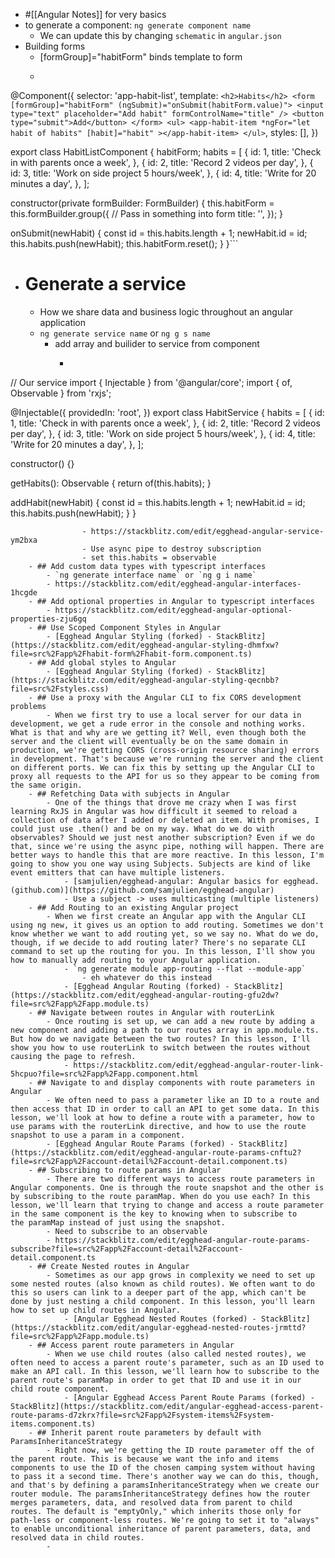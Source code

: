 - #[[Angular Notes]] for very basics
- to generate a component: `ng generate component name`
    - We can update this by changing `schematic` in `angular.json`
- Building forms
    - [formGroup]="habitForm" binds template to form
    - ```javascript
@Component({
  selector: 'app-habit-list',
  template: `
    <h2>Habits</h2>
    <form [formGroup]="habitForm" (ngSubmit)="onSubmit(habitForm.value)">
      <input type="text" placeholder="Add habit" formControlName="title" />
      <button type="submit">Add</button>
    </form>
    <ul>
      <app-habit-item
        *ngFor="let habit of habits"
        [habit]="habit"
      ></app-habit-item>
    </ul>
  `,
  styles: [],
})

export class HabitListComponent {
  habitForm;
  habits = [
    {
      id: 1,
      title: 'Check in with parents once a week',
    },
    {
      id: 2,
      title: 'Record 2 videos per day',
    },
    {
      id: 3,
      title: 'Work on side project 5 hours/week',
    },
    {
      id: 4,
      title: 'Write for 20 minutes a day',
    },
  ];

  constructor(private formBuilder: FormBuilder) {
    this.habitForm = this.formBuilder.group({
      // Pass in something into form
      title: '',
    });
  }

  onSubmit(newHabit) {
    const id = this.habits.length + 1;
    newHabit.id = id;
    this.habits.push(newHabit);
    this.habitForm.reset();
  }
}```
- # Generate a service
    - How we share data and business logic throughout an angular application
    - `ng generate service name` or `ng g s name`
        - add array and builider to service from component
            - ```javascript
// Our service
import { Injectable } from '@angular/core';
import { of, Observable } from 'rxjs';

@Injectable({
  providedIn: 'root',
})
export class HabitService {
  habits = [
    {
      id: 1,
      title: 'Check in with parents once a week',
    },
    {
      id: 2,
      title: 'Record 2 videos per day',
    },
    {
      id: 3,
      title: 'Work on side project 5 hours/week',
    },
    {
      id: 4,
      title: 'Write for 20 minutes a day',
    },
  ];

  constructor() {}

  getHabits(): Observable<any> {
    return of(this.habits);
  }

  addHabit(newHabit) {
    const id = this.habits.length + 1;
    newHabit.id = id;
    this.habits.push(newHabit);
  }
}
```
                - https://stackblitz.com/edit/egghead-angular-service-ym2bxa
                - Use async pipe to destroy subscription
                - set this.habits = observable
    - ## Add custom data types with typescript interfaces
        - `ng generate interface name` or `ng g i name`
        - https://stackblitz.com/edit/egghead-angular-interfaces-1hcgde
    - ## Add optional properties in Angular to typescript interfaces
        - https://stackblitz.com/edit/egghead-angular-optional-properties-zju6gq
    - ## Use Scoped Component Styles in Angular
        - [Egghead Angular Styling (forked) - StackBlitz](https://stackblitz.com/edit/egghead-angular-styling-dhmfxw?file=src%2Fapp%2Fhabit-form%2Fhabit-form.component.ts)
    - ## Add global styles to Angular
        - [Egghead Angular Styling (forked) - StackBlitz](https://stackblitz.com/edit/egghead-angular-styling-qecnbb?file=src%2Fstyles.css)
    - ## Use a proxy with the Angular CLI to fix CORS development problems
        - When we first try to use a local server for our data in development, we get a rude error in the console and nothing works. What is that and why are we getting it? Well, even though both the server and the client will eventually be on the same domain in production, we're getting CORS (cross-origin resource sharing) errors in development. That's because we're running the server and the client on different ports. We can fix this by setting up the Angular CLI to proxy all requests to the API for us so they appear to be coming from the same origin.
    - ## Refetching Data with subjects in Angular
        - One of the things that drove me crazy when I was first learning RxJS in Angular was how difficult it seemed to reload a collection of data after I added or deleted an item. With promises, I could just use .then() and be on my way. What do we do with observables? Should we just nest another subscription? Even if we do that, since we're using the async pipe, nothing will happen. There are better ways to handle this that are more reactive. In this lesson, I'm going to show you one way using Subjects. Subjects are kind of like event emitters that can have multiple listeners.
            - [samjulien/egghead-angular: Angular basics for egghead. (github.com)](https://github.com/samjulien/egghead-angular)
            - Use a subject -> uses multicasting (multiple listeners)
    - ## Add Routing to an existing Angular project
        - When we first create an Angular app with the Angular CLI using ng new, it gives us an option to add routing. Sometimes we don't know whether we want to add routing yet, so we say no. What do we do, though, if we decide to add routing later? There's no separate CLI command to set up the routing for you. In this lesson, I'll show you how to manually add routing to your Angular application.
            - `ng generate module app-routing --flat --module-app`
                - eh whatever do this instead
            - [Egghead Angular Routing (forked) - StackBlitz](https://stackblitz.com/edit/egghead-angular-routing-gfu2dw?file=src%2Fapp%2Fapp.module.ts)
    - ## Navigate between routes in Angular with routerLink
        - Once routing is set up, we can add a new route by adding a new component and adding a path to our routes array in app.module.ts. But how do we navigate between the two routes? In this lesson, I'll show you how to use routerLink to switch between the routes without causing the page to refresh.
            - https://stackblitz.com/edit/egghead-angular-router-link-5hcpuo?file=src%2Fapp%2Fapp.component.html
    - ## Navigate to and display components with route parameters in Angular
        - We often need to pass a parameter like an ID to a route and then access that ID in order to call an API to get some data. In this lesson, we'll look at how to define a route with a parameter, how to use params with the routerLink directive, and how to use the route snapshot to use a param in a component.
        - [Egghead Angular Route Params (forked) - StackBlitz](https://stackblitz.com/edit/egghead-angular-route-params-cnftu2?file=src%2Fapp%2Faccount-detail%2Faccount-detail.component.ts)
    - ## Subscribing to route params in Angular
        - There are two different ways to access route parameters in Angular components. One is through the route snapshot and the other is by subscribing to the route paramMap. When do you use each? In this lesson, we'll learn that trying to change and access a route parameter in the same component is the key to knowing when to subscribe to the paramMap instead of just using the snapshot.
        - Need to subscribe to an observable
        - https://stackblitz.com/edit/egghead-angular-route-params-subscribe?file=src%2Fapp%2Faccount-detail%2Faccount-detail.component.ts
    - ## Create Nested routes in Angular
        - Sometimes as our app grows in complexity we need to set up some nested routes (also known as child routes). We often want to do this so users can link to a deeper part of the app, which can't be done by just nesting a child component. In this lesson, you'll learn how to set up child routes in Angular.
            - [Angular Egghead Nested Routes (forked) - StackBlitz](https://stackblitz.com/edit/angular-egghead-nested-routes-jrmttd?file=src%2Fapp%2Fapp.module.ts)
    - ## Access parent route parameters in Angular
        - When we use child routes (also called nested routes), we often need to access a parent route's parameter, such as an ID used to make an API call. In this lesson, we'll learn how to subscribe to the parent route's paramMap in order to get that ID and use it in our child route component.
            - [Angular Egghead Access Parent Route Params (forked) - StackBlitz](https://stackblitz.com/edit/angular-egghead-access-parent-route-params-d7zkrx?file=src%2Fapp%2Fsystem-items%2Fsystem-items.component.ts)
    - ## Inherit parent route parameters by default with ParamsInheritanceStrategy
        - Right now, we're getting the ID route parameter off the of the parent route. This is because we want the info and items components to use the ID of the chosen camping system without having to pass it a second time. There's another way we can do this, though, and that's by defining a paramsInheritanceStrategy when we create our router module. The paramsInheritanceStrategy defines how the router merges parameters, data, and resolved data from parent to child routes. The default is "emptyOnly," which inherits those only for path-less or component-less routes. We're going to set it to "always" to enable unconditional inheritance of parent parameters, data, and resolved data in child routes.
        - 
